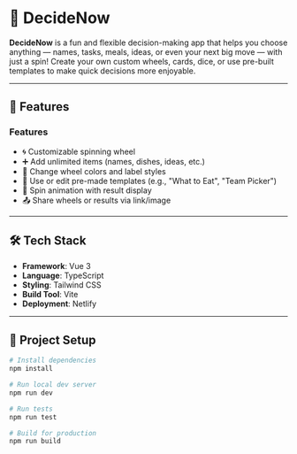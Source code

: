 # 🎯 DecideNow

**DecideNow** is a fun and flexible decision-making app that helps you choose anything — names, tasks, meals, ideas, or even your next big move — with just a spin! Create your own custom wheels, cards, dice, or use pre-built templates to make quick decisions more enjoyable.

---

## 🌟 Features

### Features
- 🌀 Customizable spinning wheel
- ➕ Add unlimited items (names, dishes, ideas, etc.)
- 🎨 Change wheel colors and label styles
- 🧾 Use or edit pre-made templates (e.g., "What to Eat", "Team Picker")
- 🎉 Spin animation with result display
- 📤 Share wheels or results via link/image

---

## 🛠 Tech Stack

- **Framework**: Vue 3
- **Language**: TypeScript
- **Styling**: Tailwind CSS
- **Build Tool**: Vite
- **Deployment**: Netlify

---

## 🔧 Project Setup

```bash
# Install dependencies
npm install

# Run local dev server
npm run dev

# Run tests
npm run test

# Build for production
npm run build
